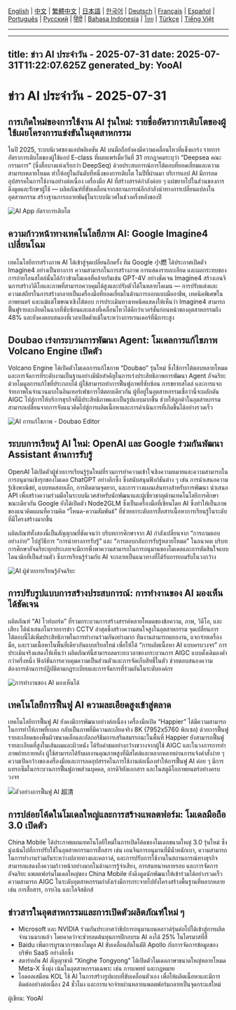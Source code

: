 [English](./en.md) | [中文](./zh.md) | [繁體中文](./zh-TW.md) | [日本語](./ja.md) | [한국어](./ko.md) | [Deutsch](./de.md) | [Français](./fr.md) | [Español](./es.md) | [Português](./pt.md) | [Русский](./ru.md) | [हिंदी](./hi.md) | [Bahasa Indonesia](./id.md) | [ไทย](./th.md) | [Türkçe](./tr.md) | [Tiếng Việt](./vi.md)

---

---
title: ข่าว AI ประจำวัน - 2025-07-31
date: 2025-07-31T11:22:07.625Z
generated_by: YooAI
---

# ข่าว AI ประจำวัน - 2025-07-31

## การเกิดใหม่ของการใช้งาน AI รุ่นใหม่: รายชื่ออัตราการเติบโตของผู้ใช้เผยโครงการแข่งขันในอุตสาหกรรม

ในปี 2025, ระบบนิเวศของแอปพลิเคชัน AI บนมือถือยังคงมีความเคลื่อนไหวที่แข็งแกร่ง รายการอัตราการเติบโตของผู้ใช้แอป E-class ที่เผยแพร่เมื่อวันที่ 31 กรกฎาคมระบุว่า “Deepsea คณะกรรมการ” (ซึ่งสื่อบางแห่งเรียกว่า DeepSeq) ด้วยประสบการณ์การโต้ตอบที่ยอดเยี่ยมและความสามารถหลายโหมด ทำให้อยู่ในอันดับที่หนึ่งของการเติบโต ในปีที่ผ่านมา บริการแอป AI มีการลดอุปสรรคในการใช้งานอย่างต่อเนื่อง เครื่องมือ AI ที่สร้างสรรค์กำลังค่อย ๆ แผ่ขยายไปในส่วนของการดึงดูดและรักษาผู้ใช้ — ผลิตภัณฑ์ที่ขับเคลื่อนจากสถานการณ์ลึกกำลังนำทางการเปลี่ยนแปลงในอุตสาหกรรม สร้างฐานการกลายพันธุ์ในระบบนิเวศในช่วงครึ่งหลังของปี

![AI App อัตราการเติบโต](https://images.unsplash.com/photo-1506744038136-46273834b3fb?auto=format&fit=crop&w=900&q=80)

## ความก้าวหน้าทางเทคโนโลยีภาพ AI: Google Imagine4 เปลี่ยนโฉม

เทคโนโลยีการสร้างภาพ AI ได้เข้าสู่จุดเปลี่ยนอีกครั้ง ทีม Google 小燃 ได้ประกาศเปิดตัว Imagine4 อย่างเป็นทางการ ความสามารถในการสร้างภาพ การแสดงรายละเอียด และผลกระทบของการถ่ายโอนสไตล์นั้นได้ก้าวข้ามโมเดลที่คล้ายกันเช่น GPT-4V อย่างชัดเจน Imagine4 สร้างเอนจินการสร้างวิดีโอและภาพที่สามารถควบคุมได้สูงและปรับตัวได้ในหลายโดเมน — การปรับแต่งและความเสถียรในการสร้างกลายเป็นเครื่องมือที่ยอดเยี่ยมในด้านการออกแบบมืออาชีพ, เทคนิคพิเศษในภาพยนตร์ และแม้แต่โฆษณาเชิงโต้ตอบ การประเมินทางเทคนิคแสดงให้เห็นว่า Imagine4 สามารถฟื้นฟูรายละเอียดในฉากที่ซับซ้อนและแสงที่เคลื่อนไหวได้ดีกว่าเวอร์ชั่นก่อนหน้าของอุตสาหกรรมถึง 48% และยังคงตอบสนองที่เวลาเปิดต่ำแม้ในระหว่างการเรนเดอร์ที่มีภาระสูง

## Doubao เร่งกระบวนการพัฒนา Agent: โมเดลการแก้ไขภาพ Volcano Engine เปิดตัว

Volcano Engine ได้เปิดตัวโมเดลการแก้ไขภาพ “Doubao” รุ่นใหม่ ซึ่งใช้การโต้ตอบหลายโหมดและการจัดการที่ระดับงานเป็นฐานอย่างมีนัยสำคัญในการเร่งประสิทธิภาพการพัฒนา Agent อัจฉริยะ ด้วยโมดูลการแก้ไขที่ประกอบได้ ผู้ใช้สามารถทำการฟื้นฟูภาพที่ซับซ้อน การขยายสไตล์ และการแจกจ่ายภาพในจำนวนมากในอินเทอร์เฟซการโต้ตอบเดียวกัน ผู้ที่อยู่ในอุตสาหกรรมเชื่อว่านี่จะผลักดัน AIGC ไปสู่การให้บริการธุรกิจที่มีประสิทธิภาพและเป็นรูปแบบมากขึ้น ช่วยให้ลูกค้าในอุตสาหกรรมสามารถเปลี่ยนจากการจับแนวคิดไปสู่การผลิตเนื้อหาและการดำเนินการที่เกิดขึ้นได้อย่างรวดเร็ว

![AI การแก้ไขภาพ - Doubao Editor](https://images.unsplash.com/photo-1464983953574-0892a716854b?auto=format&fit=crop&w=900&q=80)

## ระบบการเรียนรู้ AI ใหม่: OpenAI และ Google ร่วมกันพัฒนา Assistant ด้านการรับรู้

OpenAI ได้เปิดตัวผู้ช่วยการเรียนรู้รุ่นใหม่ที่รวมการทำความเข้าใจเชิงความหมายและความสามารถในการอนุมานเชิงรุกของโมเดล ChatGPT อย่างลึกซึ้ง ซึ่งสนับสนุนฟังก์ชันต่าง ๆ เช่น การนำเสนอความรู้เชิงพาณิชย์, แบบทดสอบเล็ก, การติดตามจุดยาก, และการวางแผนเส้นทางสำหรับการพัฒนา นำเสนอ API เพื่อสร้างความร่วมมือในระบบนิเวศสำหรับนักพัฒนาและผู้เชี่ยวชาญด้านเทคโนโลยีการศึกษา ขณะเดียวกัน Google ยังได้เปิดตัว Node2GLM ซึ่งเป็นเครื่องมือที่เขียนโดย AI ซึ่งทำให้เป็นภาพของแนวคิดแผนที่ความคิด “โหนด-ความสัมพันธ์” ที่ช่วยยกระดับการสื่อสารเนื้อหาการเรียนรู้ในระดับที่มีโครงสร้างมากขึ้น

ผลิตภัณฑ์ทั้งสองนี้เป็นสัญญาณที่ชัดเจนว่า บริบทการศึกษาจาก AI กำลังเปลี่ยนจาก “การถามตอบอย่างง่าย” ไปสู่วิธีการ “การนำทางการรับรู้” และ “การตอบกลับการรับรู้หลายโหมด” ในอนาคต บริบทการศึกษาอัจฉริยะทุกประเภทจะมีการพึ่งพาความสามารถในการอนุมานของโมเดลและการตัดสินใจแบบไดนามิกที่เป็นส่วนตัว ซึ่งการเรียนรู้ร่วมกับ AI จะกลายเป็นแนวทางที่ได้รับการยอมรับในวงกว้าง

![AI ผู้ช่วยการเรียนรู้อัจฉริยะ](https://images.unsplash.com/photo-1519389950473-47ba0277781c?auto=format&fit=crop&w=900&q=80)

## การปรับรูปแบบการสร้างประสบการณ์: การทำงานของ AI มองเห็นได้ชัดเจน

ผลิตภัณฑ์ “AI ไวท์บอร์ด” ที่รวมกระบวนการสร้างสรรค์หลายโหมดของข้อความ, ภาพ, วิดีโอ, และเสียง ได้นำเสนอในรายการข่าว CCTV ล่าสุดซึ่งสร้างความสนใจสูงในอุตสาหกรรม จุดเปลี่ยนการโต้ตอบนี้ได้เพิ่มประสิทธิภาพในการทำงานร่วมกันอย่างมาก ทีมงานสามารถแยกงาน, แจกจ่ายเครื่องมือ, และรวมเนื้อหาในพื้นที่เดียวกันแบบเรียลไทม์ เพื่อให้ได้ “การผลิตเนื้อหา AI แบบครบวงจร” การประเมินจริงแสดงให้เห็นว่า ผลิตภัณฑ์นี้สามารถลดระยะเวลาของกระบวนการ AIGC แบบดั้งเดิมลงต่ำกว่าครึ่งหนึ่ง ฟังก์ชันการควบคุมความเป็นส่วนตัวและการจัดเก็บสิทธิ์ในตัว ช่วยตอบสนองความต้องการด้านการปฏิบัติตามกฎระเบียบและการจัดการที่ร่วมกันในระดับองค์กร

![การทำงานของ AI มองเห็นได้](https://images.unsplash.com/photo-1503676382389-4809596d5290?auto=format&fit=crop&w=900&q=80)

## เทคโนโลยีการฟื้นฟู AI ความละเอียดสูงเข้าสู่ตลาด

เทคโนโลยีการฟื้นฟู AI ยังคงมีการพัฒนาอย่างต่อเนื่อง เครื่องมือเปิด “Happier” ได้มีความสามารถในการทำให้ภาพที่เบลอ กลับเป็นภาพที่มีความละเอียดจริง 8K (7952x5760 พิกเซล) ด้วยการฟื้นฟูรายละเอียดของพื้นผิวขนาดเล็กและอัลกอริธึมการเสริมสมรรถนะในพื้นที่ Happier ยังสามารถฟื้นฟูรายละเอียดที่สูงในเส้นผมและผิวหนัง ได้รับคำชมอย่างกว้างขวางจากผู้ใช้ AIGC และในวงการการทำภาพถ่ายภายหลัง ผู้ใช้สามารถได้รับผลงานคุณภาพสูงที่มีสไตล์และหลากหลายผ่านการแจ้งคำสั่งง่าย ๆ ความเปิดกว้างของเครื่องมือและการลดอุปสรรคในการใช้งานต่อเนื่องทำให้การฟื้นฟู AI ค่อย ๆ มีการแทรกซึมในกระบวนการฟื้นฟูภาพส่วนบุคคล, การดิจิทัลเอกสาร และในสตูดิโอภาพยนตร์อย่างครบวงจร

![ตัวอย่างการฟื้นฟู AI 超清](https://images.unsplash.com/photo-1465101046530-73398c7f28ca?auto=format&fit=crop&w=900&q=80)

## การปล่อยโค้ดในโมเดลใหญ่และการสร้างแพลตฟอร์ม: โมเดลมือถือ 3.0 เปิดตัว

China Mobile ได้ประกาศแผนเทคโนโลยีใหม่ในการเปิดโค้ดของโมเดลขนาดใหญ่ 3.0 รุ่นใหม่ ซึ่งมุ่งเน้นไปที่การปรับใช้ในอุตสาหกรรมการสื่อสาร เช่น เอนจินการอนุมานที่มีน้ำหนักเบา, ความสามารถในการทำงานร่วมกันระหว่างปลายทางและคลาวด์, และการปรับการใช้งานในสถานการณ์ทางธุรกิจ สามารถแสดงถึงความก้าวหน้าอย่างมากในด้านการรู้จำเสียง, การสนทนาหลายรอบ และการจัดการอัจฉริยะ แพลตฟอร์มโมเดลใหญ่ของ China Mobile ยังดึงดูดนักพัฒนาให้เข้าร่วมได้อย่างรวดเร็ว ความสามารถ AIGC ในระดับอุตสาหกรรมกำลังเร่งมีการกระจายไปยังโครงสร้างพื้นฐานที่หลากหลาย เช่น การสื่อสาร, การเงิน และโลจิสติกส์

## ข่าวสารในอุตสาหกรรมและการเปิดตัวผลิตภัณฑ์ใหม่ ๆ

- Microsoft และ NVIDIA ร่วมกันประกาศว่าชิปการอนุมานบนคลาวด์รุ่นต่อไปได้เข้าสู่การผลิตจำนวนมากแล้ว โดยคาดว่าจะช่วยลดต้นทุนการฝึกอบรม AI ลงได้ 25% ในไตรมาสที่สี่
- Baidu เพิ่มการบูรณาการของโมดูล AI ขับเคลื่อนอัตโนมัติ Apollo กับการจัดการข้อมูลของบริษัท SaaS อย่างลึกซึ้ง
- สตาร์ทอัพ AI สัญญาชาติ “Xinghe Tongyong” ได้เปิดตัวโมเดลภาษาขนาดใหญ่หลายโหมด Meta-X ซึ่งมุ่ง เน้นในอุตสาหกรรมเฉพาะ เช่น การแพทย์ และกฎหมาย
- ไอดอลเสมือน KOL ใช้ AI ในการสร้างรูปแบบที่ขับเคลื่อนตัวเอง เพื่อให้ผลิตเนื้อหาและมีการติดต่ออย่างต่อเนื่อง 24 ชั่วโมง และการแจกจ่ายผ่านหลายแพลตฟอร์มกลายเป็นจุดกระแสใหม่

ผู้เขียน: YooAI